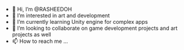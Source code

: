 - 👋 Hi, I’m @RASHEEDOH
- 👀 I’m interested in art and development
- 🌱 I’m currently learning Unity engine for complex apps
- 💞️ I’m looking to collaborate on game development projects and art projects as well
- 📫 How to reach me ...

